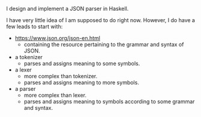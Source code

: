 I design and implement a JSON parser in Haskell.

I have very little idea of I am supposed to do right now. However, I do have a few leads to start with:

- https://www.json.org/json-en.html
    - containing the resource pertaining to the grammar and syntax of JSON.
- a tokenizer
    - parses and assigns meaning to some symbols.
- a lexer
    - more complex than tokenizer.
    - parses and assigns meaning to more symbols.
- a parser
    - more complex than lexer.
    - parses and assigns meaning to symbols according to some grammar and syntax.


